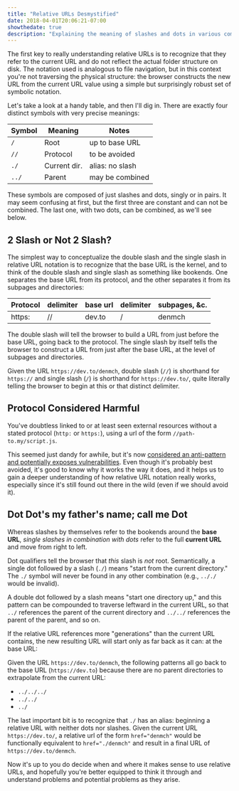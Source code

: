 ```yaml
---
title: "Relative URLs Desmystified"
date: 2018-04-01T20:06:21-07:00
showthedate: true
description: "Explaining the meaning of slashes and dots in various combinations"
---
```


The first key to really understanding relative URLs is to recognize that they refer to the current URL and do not reflect the actual folder structure on disk. The notation used is analogous to file navigation, but in this context you're not traversing the physical structure: the browser constructs the new URL from the current URL value using a simple but surprisingly robust set of symbolic notation.

Let's take a look at a handy table, and then I'll dig in. There are exactly four distinct symbols with very precise meanings:

Symbol   | Meaning      | Notes
-------- | ------------ | ---------------
`/`      | Root         | up to base URL
`//`     | Protocol     | to be avoided
`./`     | Current dir. | alias: no slash
`../`    | Parent       | may be combined

These symbols are composed of just slashes and dots, singly or in pairs. It may seem confusing at first, but the first three are constant and can not be combined. The last one, with two dots, can be combined, as we'll see below.

## 2 Slash or Not 2 Slash?

The simplest way to conceptualize the double slash and the single slash in relative URL notation is to recognize that the base URL is the kernel, and to think of the double slash and single slash as something like bookends. One separates the base URL from its protocol, and the other separates it from its subpages and directories:

Protocol | delimiter | base url | delimiter | subpages, &c.
-------- | --------- | -------- | --------- | -------------
https:   | //        | dev.to   | /         | denmch

The double slash will tell the browser to build a URL from just before the base URL, going back to the protocol. The single slash by itself tells the browser to construct a URL from just after the base URL, at the level of subpages and directories.

Given the URL `https://dev.to/denmch`, double slash (`//`) is shorthand for `https://` and single slash (`/`) is shorthand for `https://dev.to/`, quite literally telling the browser to begin at this or that distinct delimiter.

## Protocol Considered Harmful

You've doubtless linked to or at least seen external resources without a stated protocol (`http:` or `https:`), using a url of the form `//path-to.my/script.js`.

This seemed just dandy for awhile, but it's now [considered an anti-pattern and potentially exposes vulnerabilities](https://www.paulirish.com/2010/the-protocol-relative-url/). Even though it's probably best avoided, it's good to know why it works the way it does, and it helps us to gain a deeper understanding of how relative URL notation really works, especially since it's still found out there in the wild (even if we should avoid it).

## Dot Dot's my father's name; call me Dot

Whereas slashes by themselves refer to the bookends around the **base URL**, *single slashes in combination with dots* refer to the full **current URL** and move from right to left.

Dot qualifiers tell the browser that *this* slash is *not* root. Semantically, a single dot followed by a slash (`./`) means "start from the current directory." The `./` symbol will never be found in any other combination (e.g., `.././` would be invalid).

A double dot followed by a slash means "start one directory up," and this pattern can be compounded to traverse leftward in the current URL, so that `../` references the parent of the current directory and `../../` references the parent of the parent, and so on.

If the relative URL references more "generations" than the current URL contains, the new resulting URL will start only as far back as it can: at the base URL:

Given the URL `https://dev.to/denmch`, the following patterns all go back to the base URL (`https://dev.to`) because there are no parent directories to extrapolate from the current URL:

- `../../../`
- `../../`
- `../`

The last important bit is to recognize that `./` has an alias: beginning a relative URL with neither dots nor slashes. Given the current URL `https://dev.to/`, a relative url of the form `href="denmch"` would be functionally equivalent to `href="./denmch"` and result in a final URL of `https://dev.to/denmch`.

Now it's up to you do decide when and where it makes sense to use relative URLs, and hopefully you're better equipped to think it through and understand problems and potential problems as they arise.